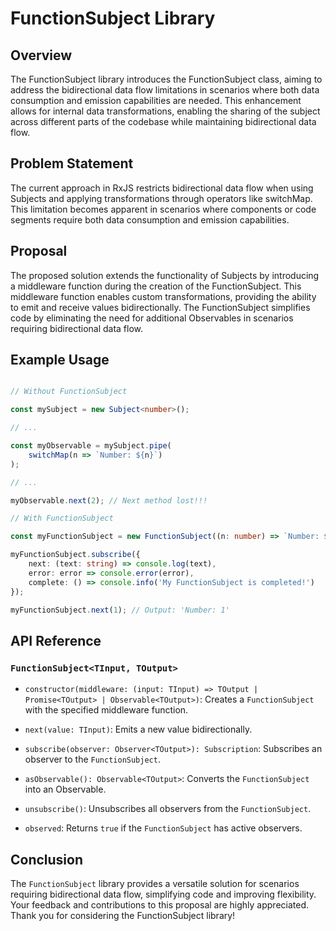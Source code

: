 # FunctionSubject Library
## Overview
The FunctionSubject library introduces the FunctionSubject class, aiming to address the bidirectional data flow limitations in scenarios where both data consumption and emission capabilities are needed. This enhancement allows for internal data transformations, enabling the sharing of the subject across different parts of the codebase while maintaining bidirectional data flow.

## Problem Statement
The current approach in RxJS restricts bidirectional data flow when using Subjects and applying transformations through operators like switchMap. This limitation becomes apparent in scenarios where components or code segments require both data consumption and emission capabilities.

## Proposal
The proposed solution extends the functionality of Subjects by introducing a middleware function during the creation of the FunctionSubject. This middleware function enables custom transformations, providing the ability to emit and receive values bidirectionally. The FunctionSubject simplifies code by eliminating the need for additional Observables in scenarios requiring bidirectional data flow.

## Example Usage
```typescript

// Without FunctionSubject

const mySubject = new Subject<number>();

// ...

const myObservable = mySubject.pipe(
    switchMap(n => `Number: ${n}`)
);

// ...

myObservable.next(2); // Next method lost!!!

// With FunctionSubject

const myFunctionSubject = new FunctionSubject((n: number) => `Number: ${n}`);

myFunctionSubject.subscribe({
    next: (text: string) => console.log(text),
    error: error => console.error(error),
    complete: () => console.info('My FunctionSubject is completed!')
});

myFunctionSubject.next(1); // Output: 'Number: 1'

```
## API Reference

### `FunctionSubject<TInput, TOutput>`

- `constructor(middleware: (input: TInput) => TOutput | Promise<TOutput> | Observable<TOutput>)`: Creates a `FunctionSubject` with the specified middleware function.

- `next(value: TInput)`: Emits a new value bidirectionally.

- `subscribe(observer: Observer<TOutput>): Subscription`: Subscribes an observer to the `FunctionSubject`.

- `asObservable(): Observable<TOutput>`: Converts the `FunctionSubject` into an Observable.

- `unsubscribe()`: Unsubscribes all observers from the `FunctionSubject`.

- `observed`: Returns `true` if the `FunctionSubject` has active observers.

## Conclusion

The `FunctionSubject` library provides a versatile solution for scenarios requiring bidirectional data flow, simplifying code and improving flexibility. Your feedback and contributions to this proposal are highly appreciated. Thank you for considering the FunctionSubject library!
